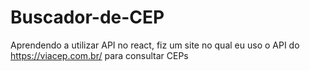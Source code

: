 # Buscador-de-CEP
Aprendendo a utilizar API no react, fiz um site no qual eu uso o API do https://viacep.com.br/ para consultar CEPs
